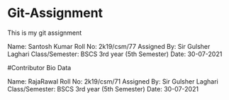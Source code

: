 # Git-Assignment
This is my git assignment

Name:           Santosh Kumar
Roll No:        2k19/csm/77
Assigned By:    Sir Gulsher Laghari
Class/Semester: BSCS 3rd year (5th Semester)
Date:           30-07-2021

#Contributor Bio Data

Name:           RajaRawal
Roll No:        2k19/csm/71
Assigned By:    Sir Gulsher Laghari
Class/Semester: BSCS 3rd year (5th Semester)
Date:           30-07-2021
